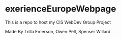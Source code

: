 # exerienceEuropeWebpage
This is a repo to host my CIS WebDev Group Project

Made By Trilla Emerson, Owen Pell, Spenser Willard.
